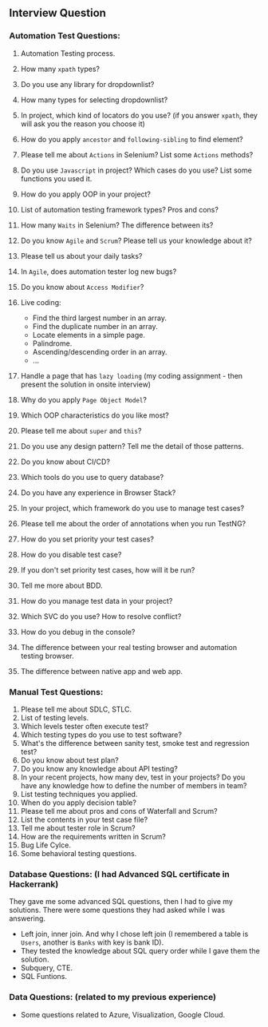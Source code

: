 ## Interview Question

### Automation Test Questions:
1. Automation Testing process.
2. How many `xpath` types?
3. Do you use any library for dropdownlist?
4. How many types for selecting dropdownlist?
5. In project, which kind of locators do you use? (if you answer `xpath`, they will ask you the reason you choose it)
6. How do you apply `ancestor` and `following-sibling` to find element?
7. Please tell me about `Actions` in Selenium? List some `Actions` methods?
8. Do you use `Javascript` in project? Which cases do you use? List some functions you used it.
9. How do you apply OOP in your project?
10. List of automation testing framework types? Pros and cons?
11. How many `Waits` in Selenium? The difference between its?
12. Do you know `Agile` and `Scrum`? Please tell us your knowledge about it?
13. Please tell us about your daily tasks?
14. In `Agile`, does automation tester log new bugs?
15. Do you know about `Access Modifier`?
16. Live coding:

    - Find the third largest number in an array.
    - Find the duplicate number in an array.
    - Locate elements in a simple page.
    - Palindrome.
    - Ascending/descending order in an array.
    - ...

17. Handle a page that has `lazy loading` (my coding assignment - then present the solution in onsite interview)
18. Why do you apply `Page Object Model`?
19. Which OOP characteristics do you like most?
20. Please tell me about `super` and `this`?
21. Do you use any design pattern? Tell me the detail of those patterns.
22. Do you know about CI/CD?
23. Which tools do you use to query database?
24. Do you have any experience in Browser Stack?
25. In your project, which framework do you use to manage test cases?
26. Please tell me about the order of annotations when you run TestNG?
27. How do you set priority your test cases?
28. How do you disable test case?
29. If you don't set priority test cases, how will it be run?
30. Tell me more about BDD.
31. How do you manage test data in your project?
32. Which SVC do you use? How to resolve conflict?
33. How do you debug in the console?
34. The difference between your real testing browser and automation testing browser.
35. The difference between native app and web app.

### Manual Test Questions:
1. Please tell me about SDLC, STLC.
2. List of testing levels.
3. Which levels tester often execute test?
4. Which testing types do you use to test software?
5. What's the difference between sanity test, smoke test and regression test?
6. Do you know about test plan?
7. Do you know any knowledge about API testing?
8. In your recent projects, how many dev, test in your projects? Do you have any knowledge how to define the number of members in team?
9. List testing techniques you applied.
10. When do you apply decision table?
11. Please tell me about pros and cons of Waterfall and Scrum?
12. List the contents in your test case file?
13. Tell me about tester role in Scrum?
14. How are the requirements written in Scrum?
15. Bug Life Cylce.
16. Some behavioral testing questions.

### Database Questions: (I had Advanced SQL certificate in Hackerrank)
They gave me some advanced SQL questions, then I had to give my solutions. There were some questions they had asked while I was answering.

- Left join, inner join. And why I chose left join (I remembered a table is `Users`, another is `Banks` with key is bank ID).
- They tested the knowledge about SQL query order while I gave them the solution.
- Subquery, CTE.
- SQL Funtions.

### Data Questions: (related to my previous experience)
- Some questions related to Azure, Visualization, Google Cloud. 
